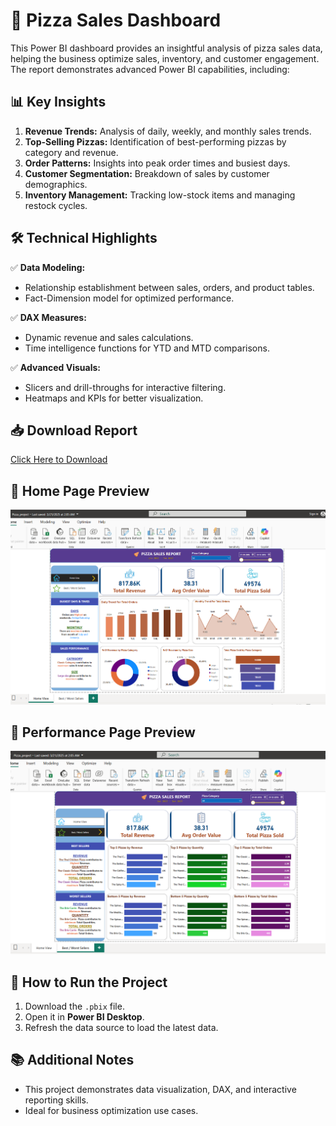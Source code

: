 # 🍕 Pizza Sales Dashboard

This Power BI dashboard provides an insightful analysis of pizza sales data, helping the business optimize sales, inventory, and customer engagement. The report demonstrates advanced Power BI capabilities, including:

## 📊 **Key Insights**

1. **Revenue Trends:** Analysis of daily, weekly, and monthly sales trends.
2. **Top-Selling Pizzas:** Identification of best-performing pizzas by category and revenue.
3. **Order Patterns:** Insights into peak order times and busiest days.
4. **Customer Segmentation:** Breakdown of sales by customer demographics.
5. **Inventory Management:** Tracking low-stock items and managing restock cycles.

## 🛠️ **Technical Highlights**

✅ **Data Modeling:**  
   - Relationship establishment between sales, orders, and product tables.  
   - Fact-Dimension model for optimized performance.  

✅ **DAX Measures:**  
   - Dynamic revenue and sales calculations.  
   - Time intelligence functions for YTD and MTD comparisons.  

✅ **Advanced Visuals:**  
   - Slicers and drill-throughs for interactive filtering.  
   - Heatmaps and KPIs for better visualization.

## 📥 **Download Report**
[Click Here to Download](./Pizza_Sales_Report.pbix)

## 📸 **Home Page Preview**

![Dashboard Overview](./images/Home_View.png)

## 📸 **Performance Page Preview**

![Dashboard Overview](./images/Performance_Page_View.png)

## 🚀 **How to Run the Project**
1. Download the `.pbix` file.
2. Open it in **Power BI Desktop**.
3. Refresh the data source to load the latest data.

## 📚 **Additional Notes**
- This project demonstrates data visualization, DAX, and interactive reporting skills.
- Ideal for business optimization use cases.
